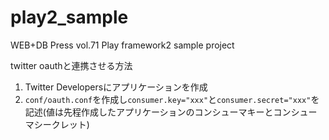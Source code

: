 play2_sample
============

WEB+DB Press vol.71 Play framework2 sample project

twitter oauthと連携させる方法

1. Twitter Developersにアプリケーションを作成
2. `conf/oauth.conf`を作成し`consumer.key="xxx"`と`consumer.secret="xxx"`を記述(値は先程作成したアプリケーションのコンシューマキーとコンシューマシークレット)

